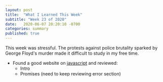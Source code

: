 ```yaml
---
layout: post
title:  "What I Learned This Week"
subtitle: "Week 23 of 2020"
date:   2020-06-07 20:20:10 -0700
categories: summary
published: true
---
```


<article>
    <p>This week was stressful. The protests against police brutality sparked by George Floyd's murder made it difficult to study in my free time.</p>
    <ul>
        <li>Found a good website on <a href="https://javascript.info/">javascript</a> and reviewed:
            <ul>
                <li>Intro</li>
                <li>Promises (need to keep reviewing error section)</li>
            </ul>
        </li>
    </ul>
</article>